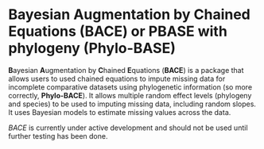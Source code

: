 # **B**ayesian **A**ugmentation by **C**hained **E**quations (**BACE**) or PBASE with phylogeny (Phylo-BASE)

**B**ayesian **A**ugmentation by **C**hained **E**quations (**BACE**) is a package that allows users to used chained equations to impute missing data for incomplete comparative datasets using phylogenetic information (so more correctly, **Phylo-BACE**). It allows multiple random effect levels (phylogeny and species) to be used to imputing missing data, including random slopes. It uses Bayesian models to estimate missing values across the data. 

*BACE* is currently under active development and should not be used until further testing has been done.
